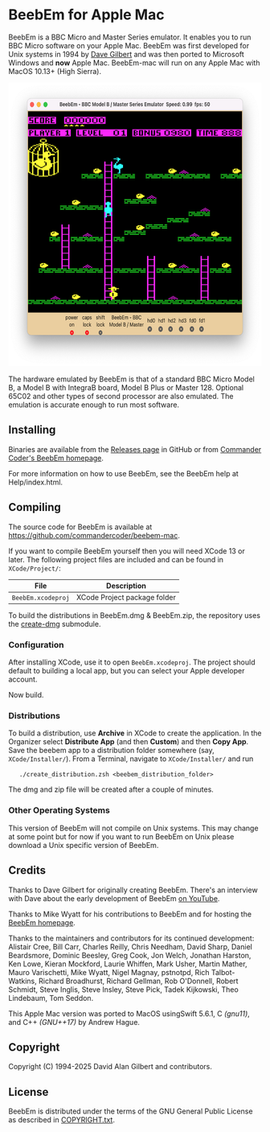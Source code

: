 BeebEm for Apple Mac
====================

BeebEm is a BBC Micro and Master Series emulator. It enables you to run BBC Micro software on your Apple Mac. BeebEm was first developed for Unix systems in 1994 by [Dave Gilbert](http://www.treblig.org/) and was then ported to Microsoft Windows and **now** Apple Mac.  BeebEm-mac will run on any Apple Mac with MacOS 10.13+ (High Sierra).

<p align="center">
  <a href="https://github.com/commandercoder/beebem-mac"><img src="BeebEm-Mac.png" alt="BeebEm" width="642" height="564" /></a>
</p>

The hardware emulated by BeebEm is that of a standard BBC Micro Model B, a Model B with IntegraB board, Model B Plus or Master 128. Optional 65C02 and other types of second processor are also emulated. The emulation is accurate enough to run most software.

Installing
----------

Binaries are available from the [Releases page](https://github.com/commandercoder/beebem-mac/releases/) in GitHub or from [Commander Coder's BeebEm homepage](https://www.commandercoder.com/beebem-mac).

For more information on how to use BeebEm, see the BeebEm help at Help/index.html.

Compiling
---------

The source code for BeebEm is available at https://github.com/commandercoder/beebem-mac.

If you want to compile BeebEm yourself then you will need XCode 13 or later. The following project files are included and can be found in `XCode/Project/`:

| File                                 | Description                       |
| ------------------------------------ | --------------------------------- |
| `BeebEm.xcodeproj`                   | XCode Project package folder      |

To build the distributions in BeebEm.dmg & BeebEm.zip, the repository uses the [create-dmg](https://github.com/create-dmg/create-dmg) submodule.

### Configuration

After installing XCode, use it to open `BeebEm.xcodeproj`.  The project should default to building a local app, but you can select your Apple developer account.

Now build.

### Distributions

To build a distribution, use **Archive** in XCode to create the application.  In the Organizer select **Distribute App** (and then **Custom**) and then **Copy App**.  Save the beebem app to a distribution folder somewhere (say, `XCode/Installer/`).  From a Terminal, navigate to `XCode/Installer/` and run
```
   ./create_distribution.zsh <beebem_distribution_folder>
```
The dmg and zip file will be created after a couple of minutes.

### Other Operating Systems

This version of BeebEm will not compile on Unix systems. This may change at some point but for now if you want to run BeebEm on Unix please download a Unix specific version of BeebEm.

Credits
-------

Thanks to Dave Gilbert for originally creating BeebEm. There's an interview with Dave about the early development of BeebEm [on YouTube](https://www.youtube.com/watch?v=7D5Msu4zn-Q).

Thanks to Mike Wyatt for his contributions to BeebEm and for hosting the [BeebEm homepage](http://www.mkw.me.uk/beebem).

Thanks to the maintainers and contributors for its continued development: Alistair Cree, Bill Carr, Charles Reilly, Chris Needham, David Sharp, Daniel Beardsmore, Dominic Beesley, Greg Cook, Jon Welch, Jonathan Harston, Ken Lowe, Kieran Mockford, Laurie Whiffen, Mark Usher, Martin Mather, Mauro Varischetti, Mike Wyatt, Nigel Magnay, pstnotpd, Rich Talbot-Watkins, Richard Broadhurst, Richard Gellman, Rob O'Donnell, Robert Schmidt, Steve Inglis, Steve Insley, Steve Pick, Tadek Kijkowski, Theo Lindebaum, Tom Seddon.

This Apple Mac version was ported to MacOS usingSwift 5.6.1, C *(gnu11)*, and C++ *(GNU++17)* by Andrew Hague.

Copyright
---------

Copyright (C) 1994-2025 David Alan Gilbert and contributors.

License
-------

BeebEm is distributed under the terms of the GNU General Public License as described in [COPYRIGHT.txt](COPYRIGHT.txt).
